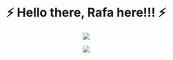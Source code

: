 <h1 align="center">
   ⚡ Hello there, Rafa here!!! ⚡
  <br>
</h1>

<p align="center">
  <img src="https://github-readme-stats.vercel.app/api?username=RafaelBicas&count_private=true&show_icons=true&theme=tokyonight&exclude_repo=42">
</p>

<p align="center">  
  <img src="https://github-readme-stats.vercel.app/api/top-langs/?username=RafaelBicas&layout=compact&langs_count=7&theme=tokyonight">
</p>

<!--
**RafaelBicas/RafaelBicas** is a ✨ _special_ ✨ repository because its `README.md` (this file) appears on your GitHub profile.

Here are some ideas to get you started:

- 🔭 I’m currently working on ...
- 🌱 I’m currently learning ...
- 👯 I’m looking to collaborate on ...
- 🤔 I’m looking for help with ...
- 💬 Ask me about ...
- 📫 How to reach me: ...
- 😄 Pronouns: ...
- ⚡ Fun fact: ...
-->

